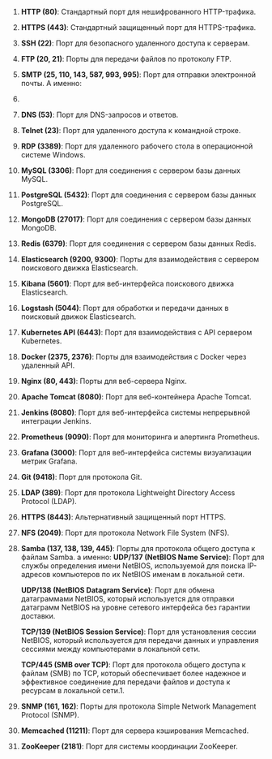   
1. **HTTP (80)**: Стандартный порт для нешифрованного HTTP-трафика.
2. **HTTPS (443)**: Стандартный защищенный порт для HTTPS-трафика.
3. **SSH (22)**: Порт для безопасного удаленного доступа к серверам.
4. **FTP (20, 21)**: Порты для передачи файлов по протоколу FTP.
5. **SMTP (25, 110, 143, 587, 993, 995)**: Порт для отправки электронной почты. А именно:
6. 
7. **DNS (53)**: Порт для DNS-запросов и ответов.
8. **Telnet (23)**: Порт для удаленного доступа к командной строке.
9. **RDP (3389)**: Порт для удаленного рабочего стола в операционной системе Windows.
10. **MySQL (3306)**: Порт для соединения с сервером базы данных MySQL.
11. **PostgreSQL (5432)**: Порт для соединения с сервером базы данных PostgreSQL.
12. **MongoDB (27017)**: Порт для соединения с сервером базы данных MongoDB.
13. **Redis (6379)**: Порт для соединения с сервером базы данных Redis.
14. **Elasticsearch (9200, 9300)**: Порты для взаимодействия с сервером поискового движка Elasticsearch.
15. **Kibana (5601)**: Порт для веб-интерфейса поискового движка Elasticsearch.
16. **Logstash (5044)**: Порт для обработки и передачи данных в поисковый движок Elasticsearch.
17. **Kubernetes API (6443)**: Порт для взаимодействия с API сервером Kubernetes.
18. **Docker (2375, 2376)**: Порты для взаимодействия с Docker через удаленный API.
19. **Nginx (80, 443)**: Порты для веб-сервера Nginx.
20. **Apache Tomcat (8080)**: Порт для веб-контейнера Apache Tomcat.
21. **Jenkins (8080)**: Порт для веб-интерфейса системы непрерывной интеграции Jenkins.
22. **Prometheus (9090)**: Порт для мониторинга и алертинга Prometheus.
23. **Grafana (3000)**: Порт для веб-интерфейса системы визуализации метрик Grafana.
24. **Git (9418)**: Порт для протокола Git.
25. **LDAP (389)**: Порт для протокола Lightweight Directory Access Protocol (LDAP).
26. **HTTPS (8443)**: Альтернативный защищенный порт HTTPS.
27. **NFS (2049)**: Порт для протокола Network File System (NFS).
28. **Samba (137, 138, 139, 445)**: Порты для протокола общего доступа к файлам Samba. а именно:
	**UDP/137 (NetBIOS Name Service)**: Порт для службы определения имени NetBIOS, используемой для поиска IP-адресов компьютеров по их NetBIOS именам в локальной сети.

	**UDP/138 (NetBIOS Datagram Service)**: Порт для обмена датаграммами NetBIOS, который используется для отправки датаграмм NetBIOS на уровне сетевого интерфейса без гарантии доставки.

	**TCP/139 (NetBIOS Session Service)**: Порт для установления сессии NetBIOS, который используется для передачи данных и управления сессиями между компьютерами в локальной сети.

	**TCP/445 (SMB over TCP)**: Порт для протокола общего доступа к файлам (SMB) по TCP, который обеспечивает более надежное и эффективное соединение для передачи файлов и доступа к ресурсам в локальной сети.1. 
1. **SNMP (161, 162)**: Порты для протокола Simple Network Management Protocol (SNMP).
2. **Memcached (11211)**: Порт для сервера кэширования Memcached.
3. **ZooKeeper (2181)**: Порт для системы координации ZooKeeper.